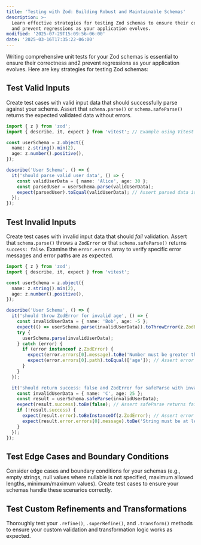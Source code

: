 ```yaml
---
title: 'Testing with Zod: Building Robust and Maintainable Schemas'
description: >-
  Learn effective strategies for testing Zod schemas to ensure their correctness
  and prevent regressions as your application evolves.
modified: '2025-07-29T15:09:56-06:00'
date: '2025-03-16T17:35:22-06:00'
---
```


Writing comprehensive unit tests for your Zod schemas is essential to ensure their correctness and2 prevent regressions as your application evolves. Here are key strategies for testing Zod schemas:

## Test Valid Inputs

Create test cases with valid input data that should successfully parse against your schema. Assert that `schema.parse()` or `schema.safeParse()` returns the expected validated data without errors.

```ts
import { z } from 'zod';
import { describe, it, expect } from 'vitest'; // Example using Vitest

const userSchema = z.object({
  name: z.string().min(2),
  age: z.number().positive(),
});

describe('User Schema', () => {
  it('should parse valid user data', () => {
    const validUserData = { name: 'Alice', age: 30 };
    const parsedUser = userSchema.parse(validUserData);
    expect(parsedUser).toEqual(validUserData); // Assert parsed data is as expected
  });
});
```

## Test Invalid Inputs

Create test cases with invalid input data that should _fail_ validation. Assert that `schema.parse()` throws a `ZodError` or that `schema.safeParse()` returns `success: false`. Examine the `error.errors` array to verify specific error messages and error paths are as expected.

```ts
import { z } from 'zod';
import { describe, it, expect } from 'vitest';

const userSchema = z.object({
  name: z.string().min(2),
  age: z.number().positive(),
});

describe('User Schema', () => {
  it('should throw ZodError for invalid age', () => {
    const invalidUserData = { name: 'Bob', age: -5 };
    expect(() => userSchema.parse(invalidUserData)).toThrowError(z.ZodError); // Assert ZodError is thrown
    try {
      userSchema.parse(invalidUserData);
    } catch (error) {
      if (error instanceof z.ZodError) {
        expect(error.errors[0].message).toBe('Number must be greater than 0'); // Assert specific error message
        expect(error.errors[0].path).toEqual(['age']); // Assert error path
      }
    }
  });

  it('should return success: false and ZodError for safeParse with invalid name', () => {
    const invalidUserData = { name: 'C', age: 25 };
    const result = userSchema.safeParse(invalidUserData);
    expect(result.success).toBe(false); // Assert safeParse returns failure
    if (!result.success) {
      expect(result.error).toBeInstanceOf(z.ZodError); // Assert error is ZodError
      expect(result.error.errors[0].message).toBe('String must be at least 2 characters'); // Assert error message
    }
  });
});
```

## Test Edge Cases and Boundary Conditions

Consider edge cases and boundary conditions for your schemas (e.g., empty strings, null values where nullable is not specified, maximum allowed lengths, minimum/maximum values). Create test cases to ensure your schemas handle these scenarios correctly.

## Test Custom Refinements and Transformations

Thoroughly test your `.refine()`, `.superRefine()`, and `.transform()` methods to ensure your custom validation and transformation logic works as expected.
